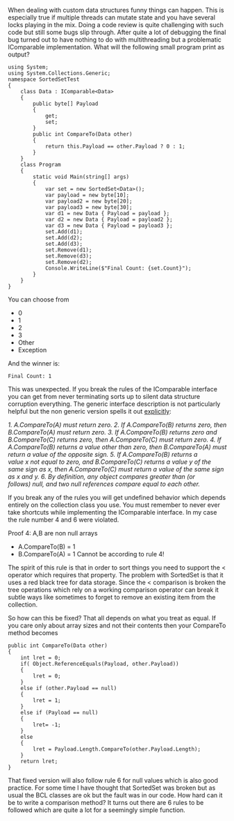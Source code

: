 When dealing with custom data structures funny things can happen. This is especially true if multiple threads can mutate state and you have several locks playing in the mix. Doing a code review is quite challenging with such code but still some bugs slip through. After quite a lot of debugging the final bug turned out to have nothing to do with multithreading but a problematic IComparable implementation. What will the following small program print as output?

    using System;
    using System.Collections.Generic;
    namespace SortedSetTest
    {
    	class Data : IComparable<Data>
    	{
    		public byte[] Payload
    		{
    			get;
    			set;
    		}
    		public int CompareTo(Data other)
    		{
       			return this.Payload == other.Payload ? 0 : 1;
    		}
    	}
    	class Program
    	{
    		static void Main(string[] args)
    		{
    			var set = new SortedSet<Data>();
    			var payload = new byte[10];
    			var payload2 = new byte[20];
    			var payload3 = new byte[30];
    			var d1 = new Data { Payload = payload };
    			var d2 = new Data { Payload = payload2 };
    			var d3 = new Data { Payload = payload3 };
    			set.Add(d1);
    			set.Add(d2);
    			set.Add(d3);
    			set.Remove(d1);
    			set.Remove(d3);
    			set.Remove(d2);
    			Console.WriteLine($"Final Count: {set.Count}");
    		}
    	}
    }

You can choose from

- 0
- 1
- 2
- 3
- Other
- Exception

And the winner is:

	Final Count: 1

This was unexpected. If you break the rules of the IComparable interface you can get from never terminating sorts up to silent data structure corruption everything. The generic interface description is not particularly helpful but the non generic version spells it out [explicitly](https://msdn.microsoft.com/en-us/library/system.icomparable.compareto.aspx):

*1. A.CompareTo(A) must return zero.
2. If A.CompareTo(B) returns zero, then B.CompareTo(A) must return zero.
3. If A.CompareTo(B) returns zero and B.CompareTo(C) returns zero, then A.CompareTo(C) must return zero.
4. If A.CompareTo(B) returns a value other than zero, then B.CompareTo(A) must return a value of the opposite sign.
5. If A.CompareTo(B) returns a value x not equal to zero, and B.CompareTo(C) returns a value y of the same sign as x, then A.CompareTo(C) must return a value of the same sign as x and y.
6. By definition, any object compares greater than (or follows) null, and two null references compare equal to each other.*

If you break any of the rules you will get undefined behavior which depends entirely on the collection class you use. You must remember to never ever take shortcuts while implementing the IComparable interface. In my case the rule number 4 and 6 were violated.

Proof 4: A,B are non null arrays

- A.CompareTo(B) = 1
- B.CompareTo(A) = 1 Cannot be according to rule 4!

The spirit of this rule is that in order to sort things you need to support the < operator which requires that property. The problem with SortedSet<T> is that it uses a red black tree for data storage. Since the < comparison is broken the tree operations which rely on a working comparison operator can break it subtle ways like sometimes to forget to remove an existing item from the collection.

So how can this be fixed? That all depends on what you treat as equal. If you care only about array sizes and not their contents then your CompareTo method becomes

	public int CompareTo(Data other)
	{
        int lret = 0;
        if( Object.ReferenceEquals(Payload, other.Payload))
        {
        	lret = 0;
        }
        else if (other.Payload == null)
        {
            lret = 1;
        }
        else if (Payload == null)
        {
            lret= -1;
        }
        else
        {
            lret = Payload.Length.CompareTo(other.Payload.Length);
        }
        return lret;
    }

That fixed version will also follow rule 6 for null values which is also good practice. For some time I have thought that SortedSet<T> was broken but as usual the BCL classes are ok but the fault was in our code. How hard can it be to write a comparison method? It turns out there are 6 rules to be followed which are quite a lot for a seemingly simple function.
